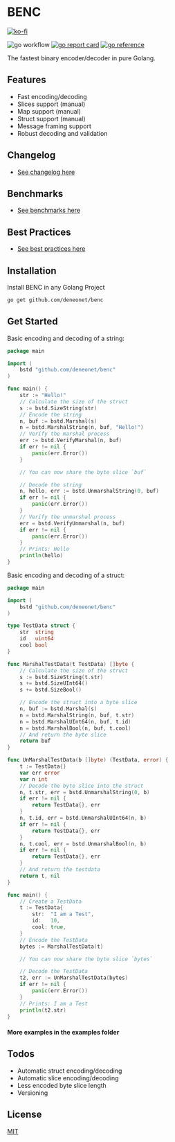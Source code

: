 # BENC

[![ko-fi](https://ko-fi.com/img/githubbutton_sm.svg)](https://ko-fi.com/U7U4T5BU3)

![go workflow](https://github.com/deneonet/benc/actions/workflows/go.yml/badge.svg)
[![go report card](https://goreportcard.com/badge/github.com/deneonet/benc)](https://goreportcard.com/report/github.com/deneonet/benc)
[![go reference](https://pkg.go.dev/badge/github.com/deneonet/benc.svg)](https://pkg.go.dev/github.com/deneonet/benc)

The fastest binary encoder/decoder in pure Golang.

## Features

- Fast encoding/decoding
- Slices support (manual)
- Map support (manual)
- Struct support (manual)
- Message framing support
- Robust decoding and validation

## Changelog

- [See changelog here](CHANGELOG.md)

## Benchmarks

- [See benchmarks here](https://github.com/deneonet/go_serialization_benchmarks)

## Best Practices
- [See best practices here](BESTPRACTICES.md)

## Installation

Install BENC in any Golang Project

```bash
go get github.com/deneonet/benc
```

## Get Started

Basic encoding and decoding of a string:

```go
package main

import (
	bstd "github.com/deneonet/benc"
)

func main() {
	str := "Hello!"
	// Calculate the size of the struct
	s := bstd.SizeString(str)
	// Encode the string
	n, buf := bstd.Marshal(s)
	n = bstd.MarshalString(n, buf, "Hello!")
	// Verify the marshal process
	err := bstd.VerifyMarshal(n, buf)
	if err != nil {
		panic(err.Error())
	}

	// You can now share the byte slice `buf`

	// Decode the string
	n, hello, err := bstd.UnmarshalString(0, buf)
	if err != nil {
		panic(err.Error())
	}
	// Verify the unmarshal process
	err = bstd.VerifyUnmarshal(n, buf)
	if err != nil {
		panic(err.Error())
	}
	// Prints: Hello
	println(hello)
}
```

Basic encoding and decoding of a struct:

```go
package main

import (
	bstd "github.com/deneonet/benc"
)

type TestData struct {
	str  string
	id   uint64
	cool bool
}

func MarshalTestData(t TestData) []byte {
	// Calculate the size of the struct
	s := bstd.SizeString(t.str)
	s += bstd.SizeUInt64()
	s += bstd.SizeBool()

	// Encode the struct into a byte slice
	n, buf := bstd.Marshal(s)
	n = bstd.MarshalString(n, buf, t.str)
	n = bstd.MarshalUInt64(n, buf, t.id)
	n = bstd.MarshalBool(n, buf, t.cool)
	// And return the byte slice
	return buf
}

func UnMarshalTestData(b []byte) (TestData, error) {
	t := TestData{}
	var err error
	var n int
	// Decode the byte slice into the struct
	n, t.str, err = bstd.UnmarshalString(0, b)
	if err != nil {
		return TestData{}, err
	}
	n, t.id, err = bstd.UnmarshalUInt64(n, b)
	if err != nil {
		return TestData{}, err
	}
	n, t.cool, err = bstd.UnmarshalBool(n, b)
	if err != nil {
		return TestData{}, err
	}
	// And return the testdata
	return t, nil
}

func main() {
	// Create a TestData
	t := TestData{
		str:  "I am a Test",
		id:   10,
		cool: true,
	}
	// Encode the TestData
	bytes := MarshalTestData(t)

	// You can now share the byte slice `bytes`

	// Decode the TestData
	t2, err := UnMarshalTestData(bytes)
	if err != nil {
		panic(err.Error())
	}
	// Prints: I am a Test
	println(t2.str)
}
```

#### More examples in the examples folder 

## Todos

- Automatic struct encoding/decoding
- Automatic slice encoding/decoding
- Less encoded byte slice length
- Versioning
## License

[MIT](https://choosealicense.com/licenses/mit/)
